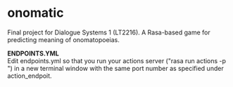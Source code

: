 # onomatic
Final project for Dialogue Systems 1 (LT2216). A Rasa-based game for predicting meaning of onomatopoeias.

**ENDPOINTS.YML**<br>
Edit endpoints.yml so that you run your actions server ("rasa run actions -p <port number>") in a new terminal window with the same 
port number as specified under action_endpoit. 
